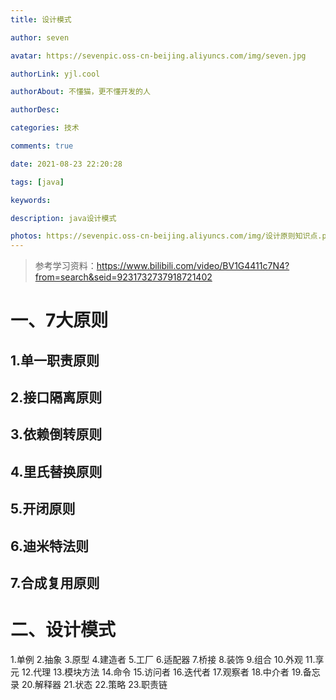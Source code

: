 ```yaml
---
title: 设计模式

author: seven

avatar: https://sevenpic.oss-cn-beijing.aliyuncs.com/img/seven.jpg

authorLink: yjl.cool

authorAbout: 不懂猫，更不懂开发的人

authorDesc: 

categories: 技术

comments: true

date: 2021-08-23 22:20:28

tags: [java]

keywords: 

description: java设计模式

photos: https://sevenpic.oss-cn-beijing.aliyuncs.com/img/设计原则知识点.png
---
```

> 参考学习资料：https://www.bilibili.com/video/BV1G4411c7N4?from=search&seid=9231732737918721402

# 一、7大原则

## 1.单一职责原则

## 2.接口隔离原则

## 3.依赖倒转原则

## 4.里氏替换原则

## 5.开闭原则

## 6.迪米特法则

## 7.合成复用原则

# 二、设计模式

1.单例
2.抽象
3.原型
4.建造者
5.工厂
6.适配器
7.桥接
8.装饰
9.组合
10.外观
11.享元
12.代理
13.模块方法
14.命令
15.访问者
16.迭代者
17.观察者
18.中介者
19.备忘录
20.解释器
21.状态
22.策略
23.职责链

